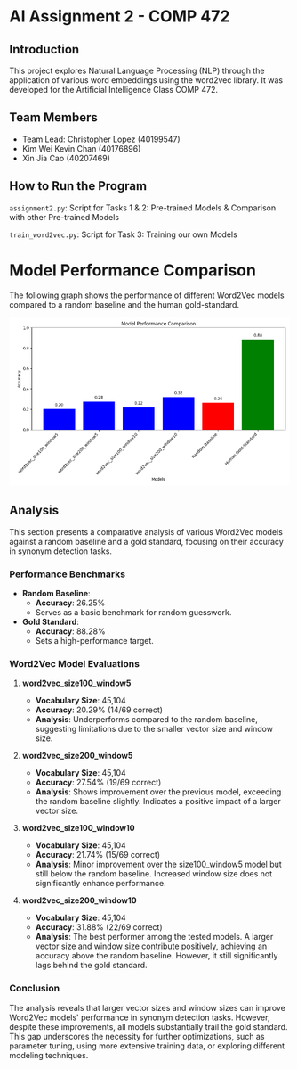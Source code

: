 # AI Assignment 2 - COMP 472

## Introduction
This project explores Natural Language Processing (NLP) through the application of various word embeddings using the word2vec library. It was developed for the Artificial Intelligence Class COMP 472.

## Team Members
- Team Lead: Christopher Lopez (40199547)
- Kim Wei Kevin Chan (40176896)
- Xin Jia Cao (40207469)

## How to Run the Program
`assignment2.py`: Script for Tasks 1 & 2: Pre-trained Models & Comparison with other Pre-trained Models

`train_word2vec.py`: Script for Task 3: Training our own Models

# Model Performance Comparison

The following graph shows the performance of different Word2Vec models compared to a random baseline and the human gold-standard.

![Model Comparison Graph](model_comparison.png)

## Analysis

This section presents a comparative analysis of various Word2Vec models against a random baseline and a gold standard, focusing on their accuracy in synonym detection tasks.

### Performance Benchmarks
- **Random Baseline**: 
  - **Accuracy**: 26.25%
  - Serves as a basic benchmark for random guesswork.
- **Gold Standard**:
  - **Accuracy**: 88.28%
  - Sets a high-performance target.

### Word2Vec Model Evaluations

1. **word2vec_size100_window5**
   - **Vocabulary Size**: 45,104
   - **Accuracy**: 20.29% (14/69 correct)
   - **Analysis**: Underperforms compared to the random baseline, suggesting limitations due to the smaller vector size and window size.

2. **word2vec_size200_window5**
   - **Vocabulary Size**: 45,104
   - **Accuracy**: 27.54% (19/69 correct)
   - **Analysis**: Shows improvement over the previous model, exceeding the random baseline slightly. Indicates a positive impact of a larger vector size.

3. **word2vec_size100_window10**
   - **Vocabulary Size**: 45,104
   - **Accuracy**: 21.74% (15/69 correct)
   - **Analysis**: Minor improvement over the size100_window5 model but still below the random baseline. Increased window size does not significantly enhance performance.

4. **word2vec_size200_window10**
   - **Vocabulary Size**: 45,104
   - **Accuracy**: 31.88% (22/69 correct)
   - **Analysis**: The best performer among the tested models. A larger vector size and window size contribute positively, achieving an accuracy above the random baseline. However, it still significantly lags behind the gold standard.

### Conclusion
The analysis reveals that larger vector sizes and window sizes can improve Word2Vec models' performance in synonym detection tasks. However, despite these improvements, all models substantially trail the gold standard. This gap underscores the necessity for further optimizations, such as parameter tuning, using more extensive training data, or exploring different modeling techniques.
